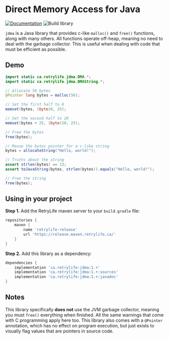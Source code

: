 # Direct Memory Access for Java 
[![Documentation](https://img.shields.io/badge/-documentation-blue)](https://ewpratten.retrylife.ca/JDMA) ![Build library](https://github.com/Ewpratten/JDMA/workflows/Build%20library/badge.svg)

`jdma` is a Java library that provides c-like `malloc()` and `free()` functions, along with many others. All functions operate off-heap, meaning no need to deal with the garbage collector. This is useful when dealing with code that must be efficient as possible.

## Demo

```java
import static ca.retrylife.jdma.DMA.*;
import static ca.retrylife.jdma.DMAString.*;

// Allocate 50 bytes
@Pointer long bytes = malloc(50);

// Set the first half to 0
memset(bytes, (byte)0, 25);

// Set the second half to 20
memset(bytes + 25, (byte)20, 25);

// Free the bytes
free(bytes);

// Reuse the bytes pointer for a c-like string
bytes = allocateString("Hello, world!");

// Truths about the string
assert strlen(bytes) == 13;
assert toJavaString(bytes, strlen(bytes)).equals("Hello, world!");

// Free the string
free(bytes);
```

## Using in your project

**Step 1.** Add the RetryLife maven server to your `build.gradle` file:

```groovy
repositories {
    maven { 
        name 'retrylife-release'
        url 'https://release.maven.retrylife.ca/' 
    }
}
```

**Step 2.** Add this library as a dependency:

```groovy
dependencies {
    implementation 'ca.retrylife:jdma:1.+'
    implementation 'ca.retrylife:jdma:1.+:sources'
    implementation 'ca.retrylife:jdma:1.+:javadoc'
}
```

## Notes

This library specifically **does not** use the JVM garbage collector, meaning you must `free()` everything when finished. All the same warnings that come with C programming apply here too. This library also comes with a `@Pointer` annotation, which has no effect on program execution, but just exists to visually flag values that are pointers in source code.
